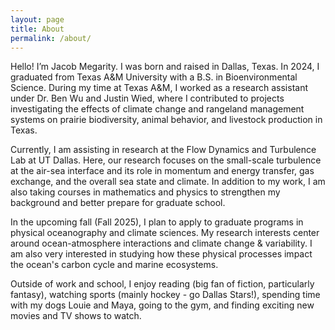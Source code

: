 ```yaml
---
layout: page
title: About
permalink: /about/
---
```


Hello! I’m Jacob Megarity. I was born and raised in Dallas, Texas. In 2024, I graduated from Texas A&M University with a B.S. in Bioenvironmental Science. During my time at Texas A&M, I worked as a research assistant under Dr. Ben Wu and Justin Wied, where I contributed to projects investigating the effects of climate change and rangeland management systems on prairie biodiversity, animal behavior, and livestock production in Texas. 

Currently, I am assisting in research at the Flow Dynamics and Turbulence Lab at UT Dallas. Here, our research focuses on the small-scale turbulence at the air-sea interface and its role in momentum and energy transfer, gas exchange, and the overall sea state and climate. In addition to my work, I am also taking courses in mathematics and physics to strengthen my background and better prepare for graduate school.

In the upcoming fall (Fall 2025), I plan to apply to graduate programs in physical oceanography and climate sciences. My research interests center around ocean-atmosphere interactions and climate change & variability. I am also very interested in studying how these physical processes impact the ocean's carbon cycle and marine ecosystems. 

Outside of work and school, I enjoy reading (big fan of fiction, particularly fantasy), watching sports (mainly hockey - go Dallas Stars!), spending time with my dogs Louie and Maya, going to the gym, and finding exciting new movies and TV shows to watch.

